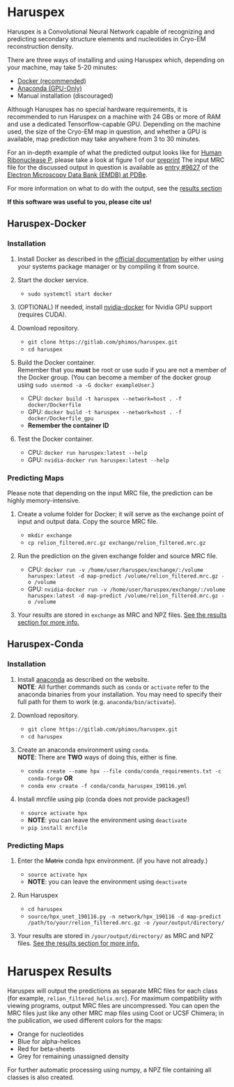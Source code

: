 # Haruspex

Haruspex is a Convolutional Neural Network capable of recognizing and predicting secondary structure elements and nucleotides in Cryo-EM reconstruction density.

There are three ways of installing and using Haruspex which, depending on your machine, may take 5-20 minutes:
 * [Docker (recommended)](#haruspex-docker)
 * [Anaconda (GPU-Only)](#haruspex-conda)
 * Manual installation (discouraged)

Although Haruspex has no special hardware requirements, it is recommended to run Haruspex on a machine with 24 GBs or more  of RAM and use a dedicated Tensorflow-capable GPU.
Depending on the machine used, the size of the Cryo-EM map in question, and whether a GPU is available, map prediction may take anywhere from 3 to 30 minutes.

For an in-depth example of what the predicted output looks like for [Human Ribonuclease P](https://www.ebi.ac.uk/pdbe/entry/emdb/EMD-9627), please take a look at figure 1 of our [preprint](https://www.biorxiv.org/content/10.1101/644476v1)
The input MRC file for the discussed output in question is available as [entry #9627](https://www.ebi.ac.uk/pdbe/entry/emdb/EMD-9627) of the [Electron Microscopy Data Bank (EMDB) at PDBe](https://www.ebi.ac.uk/pdbe/emdb/).

For more information on what to do with the output, see the [results section](#haruspex-results)

**If this software was useful to you, please cite us!**

## Haruspex-Docker

### Installation

1. Install Docker as described in the [official documentation](https://docs.docker.com/install/) by either using your systems package manager or by compiling it from source.
   
2. Start the docker service.
   * `sudo systemctl start docker`
   
3. (OPTIONAL) If needed, install [nvidia-docker](https://github.com/NVIDIA/nvidia-docker) for Nvidia GPU support (requires CUDA).

4. Download repository.
   * `git clone https://gitlab.com/phimos/haruspex.git`
   * `cd haruspex`

5. Build the Docker container.   
   Remember that you **must** be root or use sudo if you are not a member of the Docker group.
   (You can become a member of the docker group using `sudo usermod -a -G docker exampleUser`.)
   * CPU: `docker build -t haruspex --network=host . -f docker/Dockerfile`
   * GPU: `docker build -t haruspex --network=host . -f docker/Dockerfile_gpu`
   * **Remember the container ID**
  
6. Test the Docker container.
   * CPU: `docker run haruspex:latest --help`
   * GPU: `nvidia-docker run haruspex:latest --help`

### Predicting Maps

Please note that depending on the input MRC file, the prediction can be highly memory-intensive.

1. Create a volume folder for Docker; it will serve as the exchange point of input and output data. Copy the source MRC file.
   * `mkdir exchange`
   * `cp relion_filtered.mrc.gz exchange/relion_filtered.mrc.gz`

2. Run the prediction on the given exchange folder and source MRC file.
   * CPU: `docker run -v /home/user/haruspex/exchange/:/volume haruspex:latest -d map-predict /volume/relion_filtered.mrc.gz -o /volume`
   * GPU: `nvidia-docker run -v /home/user/haruspex/exchange/:/volume haruspex:latest -d map-predict /volume/relion_filtered.mrc.gz -o /volume`

3. Your results are stored in `exchange` as MRC and NPZ files. [See the results section for more info.](#haruspex-results)


## Haruspex-Conda

### Installation

1. Install [anaconda](https://www.anaconda.com/distribution/) as described on the website.  
   **NOTE**: All further commands such as `conda` or `activate` refer to the anaconda binaries from your installation.
You may need to specify their full path for them to work (e.g. `anaconda/bin/activate`).

2. Download repository.
   * `git clone https://gitlab.com/phimos/haruspex.git`
   * `cd haruspex`

3. Create an anaconda environment using `conda`.  
   **NOTE**: There are **TWO** ways of doing this, either is fine.
   * `conda create --name hpx --file conda/conda_requirements.txt -c conda-forge`
   **OR**
   * `conda env create -f conda/conda_haruspex_190116.yml`
   
4. Install mrcfile using pip (conda does not provide packages!)
   * `source activate hpx`
   * **NOTE**: you can leave the environment using `deactivate`
   * `pip install mrcfile`

### Predicting Maps

1. Enter the ~~Matrix~~ conda hpx environment. (if you have not already.)
   * `source activate hpx`
   * **NOTE**: you can leave the environment using `deactivate`

2. Run Haruspex
   * `cd haruspex`
   * `source/hpx_unet_190116.py -n network/hpx_190116 -d map-predict /path/to/your/relion_filtered.mrc.gz -o /your/output/directory/`

3. Your results are stored in `/your/output/directory/` as MRC and NPZ files. [See the results section for more info.](#haruspex-results)



# Haruspex Results

Haruspex will output the predictions as separate MRC files for each class (for example, `relion_filtered_helix.mrc`). For maximum compatibility with viewing programs, output MRC files are uncompressed.
You can open the MRC files just like any other MRC map files using Coot or UCSF Chimera; in the publication, we used different colors for the maps:
 * Orange for nucleotides
 * Blue for alpha-helices
 * Red for beta-sheets
 * Grey for remaining unassigned density

For further automatic processing using numpy, a NPZ file containing all classes is also created. 
